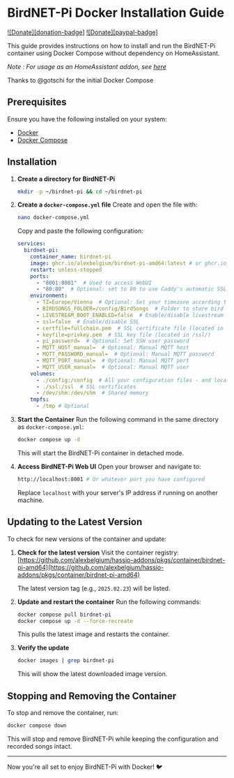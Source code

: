 # BirdNET-Pi Docker Installation Guide

[![Donate][donation-badge]](https://www.buymeacoffee.com/alexbelgium)
[![Donate][paypal-badge]](https://www.paypal.com/donate/?hosted_button_id=DZFULJZTP3UQA)

This guide provides instructions on how to install and run the BirdNET-Pi container using Docker Compose without dependency on HomeAssistant.

_Note : For usage as an HomeAssistant addon, see [here](https://github.com/alexbelgium/hassio-addons/blob/master/birdnet-pi/README.md)_

Thanks to @gotschi for the initial Docker Compose

## Prerequisites

Ensure you have the following installed on your system:
- [Docker](https://docs.docker.com/get-docker/)
- [Docker Compose](https://docs.docker.com/compose/install/)

## Installation

1. **Create a directory for BirdNET-Pi**
   ```sh
   mkdir -p ~/birdnet-pi && cd ~/birdnet-pi
   ```

2. **Create a `docker-compose.yml` file**
   Create and open the file with:
   ```sh
   nano docker-compose.yml
   ```

   Copy and paste the following configuration:
   ```yaml
   services:
     birdnet-pi:
       container_name: birdnet-pi
       image: ghcr.io/alexbelgium/birdnet-pi-amd64:latest # or ghcr.io/alexbelgium/birdnet-pi-aarch64:latest depending on your system
       restart: unless-stopped
       ports:
         - "8001:8081"  # Used to access WebUI
         - "80:80"  # Optional: set to 80 to use Caddy's automatic SSL. Can otherwise be set to null to avoid opening an additional port
       environment:
         - TZ=Europe/Vienna  # Optional: Set your timezone according to https://en.wikipedia.org/wiki/List_of_tz_database_time_zones
         - BIRDSONGS_FOLDER=/config/BirdSongs  # Folder to store bird songs, be sure to use a path that is mapped to a volume (such as /config)
         - LIVESTREAM_BOOT_ENABLED=false  # Enable/disable livestream on boot
         - ssl=false  # Enable/disable SSL
         - certfile=fullchain.pem  # SSL certificate file (located in /ssl/)
         - keyfile=privkey.pem  # SSL key file (located in /ssl/)
         - pi_password=  # Optional: Set SSH user password
         - MQTT_HOST_manual=  # Optional: Manual MQTT host
         - MQTT_PASSWORD_manual=  # Optional: Manual MQTT password
         - MQTT_PORT_manual=  # Optional: Manual MQTT port
         - MQTT_USER_manual=  # Optional: Manual MQTT user
       volumes:
         - ./config:/config  # All your configuration files - and location of the default Birdsongs folder
         - ./ssl:/ssl  # SSL certificates
         - /dev/shm:/dev/shm  # Shared memory
       tmpfs:
         - /tmp # Optional
   ```

3. **Start the Container**
   Run the following command in the same directory as `docker-compose.yml`:
   ```sh
   docker compose up -d
   ```
   This will start the BirdNET-Pi container in detached mode.

4. **Access BirdNET-Pi Web UI**
   Open your browser and navigate to:
   ```sh
   http://localhost:8001 # Or whatever port you have configured
   ```
   Replace `localhost` with your server's IP address if running on another machine.

## Updating to the Latest Version

To check for new versions of the container and update:

1. **Check for the latest version**
   Visit the container registry:
   [https://github.com/alexbelgium/hassio-addons/pkgs/container/birdnet-pi-amd64](https://github.com/alexbelgium/hassio-addons/pkgs/container/birdnet-pi-amd64)

   The latest version tag (e.g., `2025.02.23`) will be listed.

2. **Update and restart the container**
   Run the following commands:
   ```sh
   docker compose pull birdnet-pi
   docker compose up -d --force-recreate
   ```
   This pulls the latest image and restarts the container.

3. **Verify the update**
   ```sh
   docker images | grep birdnet-pi
   ```
   This will show the latest downloaded image version.

## Stopping and Removing the Container

To stop and remove the container, run:
```sh
docker compose down
```

This will stop and remove BirdNET-Pi while keeping the configuration and recorded songs intact.

---

Now you're all set to enjoy BirdNET-Pi with Docker! 🐦
